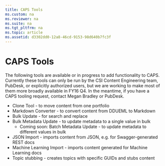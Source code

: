 ```yaml
---
title: CAPS Tools
ms.custom: na
ms.reviewer: na
ms.suite: na
ms.tgt_pltfrm: na
ms.topic: article
ms.assetid: d3302dd0-12a8-46cd-9153-98d640b7fc3f
---
```

# CAPS Tools
The following tools are available or in progress to add functionality to CAPS. Currently these tools can only be run by the CSI Content Engineering team, PubDesk, or explicitly authorized users, but we are working to make most of them more broadly available in FY16 Q4. In the meantime, if you have a CAPS tooling request, contact Megan Bradley or PubDesk.

* Clone Tool - to move content from one portfolio
* Markdown Converter - to convert content from DDUEML to Markdown
* Bulk Update - for search and replace
* Bulk Metadata Update - to update metadata to a single value in bulk
  * Coming soon: Batch Metadata Update - to update metadata to different values in bulk 
* JSON Import - imports content from JSON, e.g. for Swagger-generated REST docs
* Machine Learning Import - imports content generated for Machine Learning docs
* Topic stubbing - creates topics with specific GUIDs and stubs content